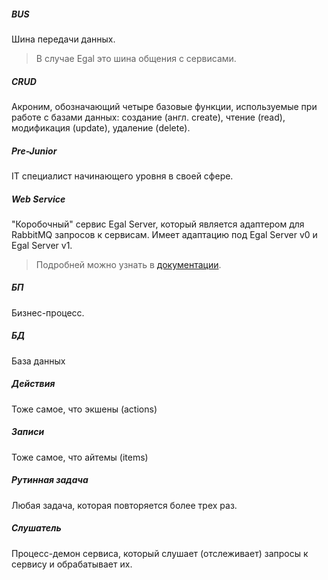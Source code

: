 ##### BUS

Шина передачи данных.

> В случае Egal это шина общения с сервисами.

##### CRUD

Акроним, обозначающий четыре базовые функции, используемые при работе с
базами данных: создание (англ. create), чтение (read), модификация
(update), удаление (delete).

##### Pre-Junior

IT специалист начинающего уровня в своей сфере.

##### Web Service

"Коробочный" сервис Egal Server, который является адаптером для RabbitMQ
запросов к сервисам. Имеет адаптацию под Egal Server v0 и Egal
Server v1.

> Подробней можно узнать в
> [документации](server/services/web_service.md).

##### БП

Бизнес-процесс.

##### БД

База данных

##### Действия

Тоже самое, что экшены (actions)

##### Записи

Тоже самое, что айтемы (items)

##### Рутинная задача

Любая задача, которая повторяется более трех раз.


##### Слушатель

Процесс-демон сервиса,
который слушает (отслеживает) запросы к сервису и обрабатывает их.
